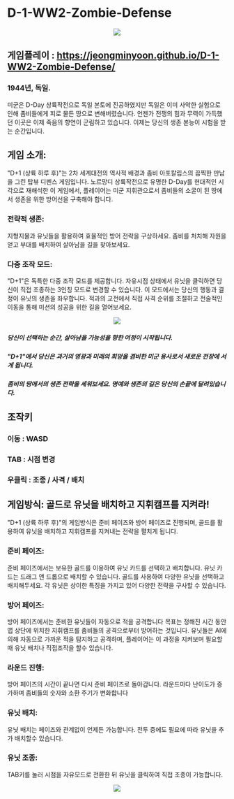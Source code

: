# D-1-WW2-Zombie-Defense

<p align="center">
  <img src=https://github.com/JeongminYoon/D-1-WW2-Zombie-Defense/assets/100955092/3ecd70d1-f941-432f-80c8-3e7d9faa3405>
</p>

## 게임플레이 : https://jeongminyoon.github.io/D-1-WW2-Zombie-Defense/


### 1944년, 독일. 
미군은 D-Day 상륙작전으로 독일 본토에 진공하였지만 독일은 이미 사악한 실험으로 인해
좀비들에게 피로 물든 땅으로 변해버렸습니다. 언젠가 전쟁의 힘과 무력이 가득했던 이곳은 이제 죽음의 향연이 군림하고 있습니다. 이제는 당신의 생존 본능이 시험을 받는 순간입니다.

## 게임 소개:
"D+1 (상륙 하루 후)"는 2차 세계대전의 역사적 배경과 좀비 아포칼립스의 끔찍한 만남을 그린 탑뷰 디펜스 게임입니다.
노르망디 상륙작전으로 유명한 D-Day를 현대적인 시각으로 재해석한 이 게임에서, 플레이어는 미군 지휘관으로서 좀비들의 소굴이 된 땅에서 생존을 위한 방어선을 구축해야 합니다.

### 전략적 생존: 
지형지물과 유닛들을 활용하여 효율적인 방어 전략을 구상하세요. 좀비를 처치해 자원을 얻고 부대를 배치하여 살아남을 길을 찾아보세요.

### 다중 조작 모드: 
"D+1"은 독특한 다중 조작 모드를 제공합니다. 자유시점 상태에서 유닛을 클릭하면 당신이 직접 조종하는 3인칭 모드로 변경할 수 있습니다.
이 모드에서는 당신의 행동과 결정이 유닛의 생존을 좌우합니다. 적과의 교전에서 직접 사격 순위를 조절하고 전술적인 이동을 통해 미션의 성공을 위한 길을 열어보세요.

<p align="center">
  <img src=https://github.com/JeongminYoon/D-1-WW2-Zombie-Defense/assets/100955092/fa899673-227c-47f1-9b07-013ba683fba5>
</p>

##### 당신이 선택하는 순간, 살아남을 가능성을 향한 여정이 시작됩니다.
##### "D+1"에서 당신은 과거의 영광과 미래의 희망을 겸비한 미군 용사로서 새로운 전장에 서게 됩니다.
##### 좀비의 땅에서의 생존 전략을 세워보세요. 명예와 생존의 길은 당신의 손끝에 달려있습니다.


## 조작키 
### 이동 : WASD
### TAB : 시점 변경
### 우클릭 : 조종 / 사격 / 배치 


## 게임방식: 골드로 유닛을 배치하고 지휘캠프를 지켜라!
"D+1 (상륙 하루 후)"의 게임방식은 준비 페이즈와 방어 페이즈로 진행되며, 골드를 활용하여 유닛을 배치하고 지휘캠프를 지켜내는 전략을 펼치게 됩니다.

### 준비 페이즈:
준비 페이즈에서는 보유한 골드를 이용하여 유닛 카드를 선택하고 배치합니다.
유닛 카드는 드래그 앤 드롭으로 배치할 수 있습니다.
골드를 사용하여 다양한 유닛을 선택하고 배치해두세요. 각 유닛은 상이한 특징을 가지고 있어 다양한 전략을 구사할 수 있습니다.

### 방어 페이즈:
방어 페이즈에서는 준비한 유닛들이 자동으로 적을 공격합니다
목표는 정해진 시간 동안 맵 상단에 위치한 지휘캠프를 좀비들의 공격으로부터 방어하는 것입니다.
유닛들은 AI에 의해 자동으로 가까운 적을 탐지하고 공격하며, 플레이어는 이 과정을 지켜보며 필요할 때 유닛 배치나 직접조작을 할수 있습니다.

### 라운드 진행:
방어 페이즈의 시간이 끝나면 다시 준비 페이즈로 돌아갑니다.
라운드마다 난이도가 증가하며 좀비들의 숫자와 소환 주기가 변화합니다

### 유닛 배치:
유닛 배치는 페이즈와 관계없이 언제든 가능합니다. 전투 중에도 필요에 따라 유닛을 추가 배치할수 있습니다.

### 유닛 조종:
TAB키를 눌러 시점을 자유모드로 전환한 뒤 유닛을 클릭하여 직접 조종이 가능합니다.

<p align="center">
  <img src=https://github.com/JeongminYoon/D-1-WW2-Zombie-Defense/assets/100955092/4421ce96-1ea8-490b-9bbb-b6623ec91aaf>
</p>

